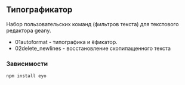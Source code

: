 ## Типографикатор
Набор пользовательских команд (фильтров текста) для текстового редактора geany.

* 01autoformat - типографика и ёфикатор.
* 02delete_newlines - восстановление скопипащенного текста

### Зависимости
```
npm install eyo
```
